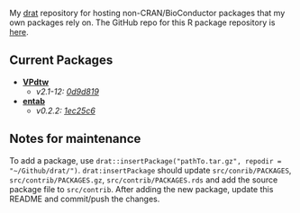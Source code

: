 My [drat](http://dirk.eddelbuettel.com/code/drat.html) repository for hosting non-CRAN/BioConductor packages that my own packages rely on. The GitHub repo for this R package repository is [here](https://github.com/ethanbass/drat).

## Current Packages
- **[VPdtw](https://github.com/ethanbass/VPdtw)**
    - *v2.1-12: [0d9d819](https://github.com/ethanbass/VPdtw/commit/0d9d819214f637e984df0c130ce0a087a9f5abc9)*
- **[entab](https://github.com/bovee/entab)**
    - *v0.2.2: [1ec25c6](https://github.com/bovee/entab/commit/1ec25c655d134f437147c1d5d792249193151a42)*

## Notes for maintenance

To add a package, use `drat::insertPackage("pathTo.tar.gz", repodir = "~/Github/drat/")`.
`drat:insertPackage` should update `src/conrib/PACKAGES`, `src/contrib/PACKAGES.gz`, `src/contrib/PACKAGES.rds` and add the source package file to `src/contrib`. 
After adding the new package, update this README and commit/push the changes.

